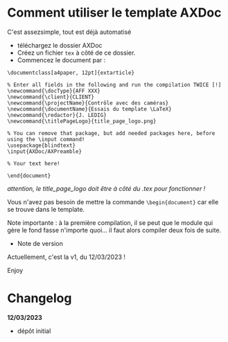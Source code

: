 # Comment utiliser le template AXDoc
C'est assezsimple, tout est déjà automatisé

 - téléchargez le dossier AXDoc
 - Créez un fichier `tex` à côté de ce dossier.
 - Commencez le document par :

```
\documentclass[a4paper, 12pt]{extarticle}

% Enter all fields in the following and run the compilation TWICE [!]
\newcommand{\docType}{AFF XXX}
\newcommand{\client}{CLIENT}
\newcommand{\projectName}{Contrôle avec des caméras}
\newcommand{\documentName}{Essais du template \LaTeX}
\newcommand{\redactor}{J. LEDIG}
\newcommand{\titlePageLogo}{title_page_logo.png}

% You can remove that package, but add needed packages here, before using the \input command!
\usepackage{blindtext}
\input{AXDoc/AXPreamble}

% Your text here!

\end{document}
```

*attention, le title_page_logo doit être à côté du .tex pour fonctionner !*

Vous n'avez pas besoin de mettre la commande `\begin{document}` car elle se trouve dans le template.

Note importante : à la première compilation, il se peut que le module qui gère le fond fasse n'importe quoi... il faut alors compiler deux fois de suite.

* Note de version

Actuellement, c'est la v1, du 12/03/2023 !

Enjoy

# Changelog
**12/03/2023**
 - dépôt initial

